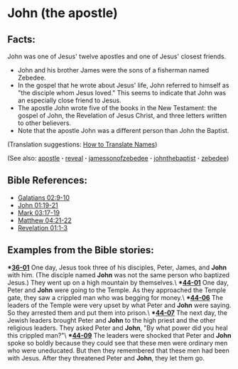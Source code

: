 # John (the apostle) #

## Facts: ##

John was one of Jesus' twelve apostles and one of Jesus' closest friends. 

* John and his brother James were the sons of a fisherman named Zebedee.
* In the gospel that he wrote about Jesus' life, John referred to himself as "the disciple whom Jesus loved." This seems to indicate that John was an especially close friend to Jesus.
* The apostle John wrote five of the books in the New Testament: the gospel of John, the Revelation of Jesus Christ, and three letters written to other believers.
* Note that the apostle John was a different person than John the Baptist.

(Translation suggestions: [How to Translate Names](https://git.door43.org/Door43/en-ta-translate-vol1/src/master/content/translate_names.md))

(See also: [apostle](../kt/apostle.md) **·** [reveal](../kt/reveal.md) **·** [jamessonofzebedee](../other/jamessonofzebedee.md) **·** [johnthebaptist](../other/johnthebaptist.md) **·** [zebedee](../other/zebedee.md))

## Bible References: ##

* [Galatians 02:9-10](https://door43.org/en/bible/notes/gal/02/09)
* [John 01:19-21](https://door43.org/en/bible/notes/jhn/01/19)
* [Mark 03:17-19](https://door43.org/en/bible/notes/mrk/03/17)
* [Matthew 04:21-22](https://door43.org/en/bible/notes/mat/04/21)
* [Revelation 01:1-3](https://door43.org/en/bible/notes/rev/01/01)

## Examples from the Bible stories: ##

  __*[36-01](https://door43.org/en/obs/notes/frames/36-01)__ One day, Jesus took three of his disciples, Peter, James, and __John__ with him. (The disciple named __John__ was not the same person who baptized Jesus.) They went up on a high mountain by themselves.\\
  __*[44-01](https://door43.org/en/obs/notes/frames/44-01)__ One day, Peter and __John__ were going to the Temple. As they approached the Temple gate, they saw a crippled man who was begging for money.\\
  __*[44-06](https://door43.org/en/obs/notes/frames/44-06)__ The leaders of the Temple were very upset by what Peter and __John__ were saying. So they arrested them and put them into prison.\\
  __*[44-07](https://door43.org/en/obs/notes/frames/44-07)__ The next day, the Jewish leaders brought Peter and __John__ to the high priest and the other religious leaders. They asked Peter and __John__, "By what power did you heal this crippled man?"\\
  __*[44-09](https://door43.org/en/obs/notes/frames/44-09)__ The leaders were shocked that Peter and __John__ spoke so boldly because they could see that these men were ordinary men who were uneducated. But then they remembered that these men had been with Jesus. After they threatened Peter and __John__, they let them go.



